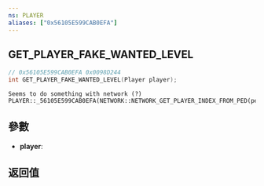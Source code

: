 ```yaml
---
ns: PLAYER
aliases: ["0x56105E599CAB0EFA"]
---
```

## GET_PLAYER_FAKE_WANTED_LEVEL

```c
// 0x56105E599CAB0EFA 0x0098D244
int GET_PLAYER_FAKE_WANTED_LEVEL(Player player);
```

```
Seems to do something with network (?)  
PLAYER::_56105E599CAB0EFA(NETWORK::NETWORK_GET_PLAYER_INDEX_FROM_PED(ped))  
```

## 參數
* **player**: 

## 返回值
